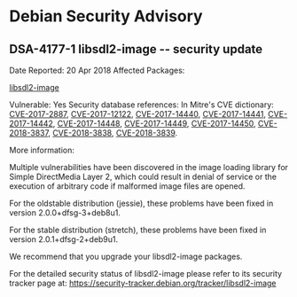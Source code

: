 
Debian Security Advisory
========================


DSA-4177-1 libsdl2-image -- security update
-------------------------------------------



Date Reported:
20 Apr 2018
Affected Packages:

[libsdl2-image](https://packages.debian.org/src:libsdl2-image)

Vulnerable:
Yes
Security database references:
In Mitre's CVE dictionary: [CVE-2017-2887](https://security-tracker.debian.org/tracker/CVE-2017-2887), [CVE-2017-12122](https://security-tracker.debian.org/tracker/CVE-2017-12122), [CVE-2017-14440](https://security-tracker.debian.org/tracker/CVE-2017-14440), [CVE-2017-14441](https://security-tracker.debian.org/tracker/CVE-2017-14441), [CVE-2017-14442](https://security-tracker.debian.org/tracker/CVE-2017-14442), [CVE-2017-14448](https://security-tracker.debian.org/tracker/CVE-2017-14448), [CVE-2017-14449](https://security-tracker.debian.org/tracker/CVE-2017-14449), [CVE-2017-14450](https://security-tracker.debian.org/tracker/CVE-2017-14450), [CVE-2018-3837](https://security-tracker.debian.org/tracker/CVE-2018-3837), [CVE-2018-3838](https://security-tracker.debian.org/tracker/CVE-2018-3838), [CVE-2018-3839](https://security-tracker.debian.org/tracker/CVE-2018-3839).  

More information:

Multiple vulnerabilities have been discovered in the image loading
library for Simple DirectMedia Layer 2, which could result in denial of
service or the execution of arbitrary code if malformed image files are
opened.


For the oldstable distribution (jessie), these problems have been fixed
in version 2.0.0+dfsg-3+deb8u1.


For the stable distribution (stretch), these problems have been fixed in
version 2.0.1+dfsg-2+deb9u1.


We recommend that you upgrade your libsdl2-image packages.


For the detailed security status of libsdl2-image please refer to
its security tracker page at:
<https://security-tracker.debian.org/tracker/libsdl2-image>





